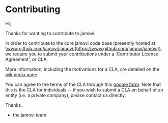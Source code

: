 
# Contributing

Hi,

Thanks for wanting to contribute to jamovi.

In order to contribute to the core jamovi code base (presently hosted at [www.github.com/jamovi/jamovi](https://www.github.com/jamovi/jamovi)), we require you to submit your contributions under a 'Contributor License Agreement', or CLA.

More information, including the motivations for a CLA, are detailed on the [wikipedia page](https://en.wikipedia.org/wiki/Contributor_License_Agreement).

You can agree to the terms of the CLA through this [google form](https://docs.google.com/forms/d/e/1FAIpQLSfs5WrF_NLgXMJyGsZgpD_vkjRmf7VY1DituYDUyi65cgeQng/viewform?usp=sf_link). Note that this is the CLA for individuals -- if you wish to submit a CLA on behalf of an entity (i.e. a private company), please contact us directly.

Thanks.

  - the jamovi team
